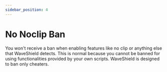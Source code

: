 ```yaml
---
sidebar_position: 4
---
```


# No Noclip Ban

You won't receive a ban when enabling features like no clip or anything else that WaveShield detects. This is normal because you cannot be banned for using functionalities provided by your own scripts. WaveShield is designed to ban only cheaters.
